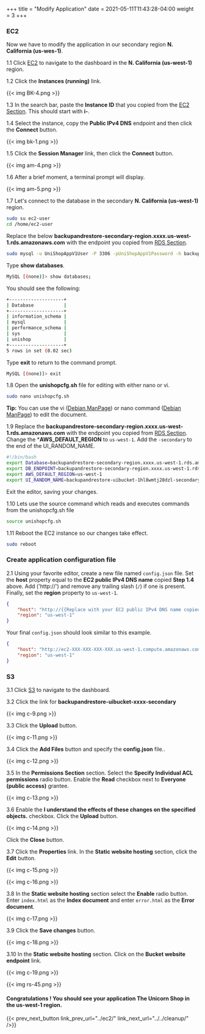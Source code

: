 +++
title = "Modify Application"
date =  2021-05-11T11:43:28-04:00
weight = 3
+++

### EC2

Now we have to modify the application in our secondary region **N. California (us-wes-1)**. 

1.1 Click [EC2](https://us-west-1.console.aws.amazon.com/ec2/home?region=us-west-1#/) to navigate to the dashboard in the **N. California (us-west-1)** region.

1.2 Click the **Instances (running)** link.

{{< img BK-4.png >}}

1.3 In the search bar, paste the **Instance ID** that you copied from the [EC2 Section](../ec2/). This should start with **i-**.

1.4 Select the instance, copy the **Public IPv4 DNS** endpoint and then click the **Connect** button.

{{< img bk-1.png >}}

1.5 Click the **Session Manager** link, then click the **Connect** button.

{{< img am-4.png >}}

1.6 After a brief moment, a terminal prompt will display.

{{< img am-5.png >}}

1.7 Let's connect to the database in the secondary **N. California (us-west-1)** region. 
```sh
sudo su ec2-user
cd /home/ec2-user
```
Replace the below **backupandrestore-secondary-region.xxxx.us-west-1.rds.amazonaws.com** with the endpoint you copied from [RDS Section](../rds/).

```sh
sudo mysql -u UniShopAppV1User -P 3306 -pUniShopAppV1Password -h backupandrestore-secondary-region.xxxx.us-west-1.rds.amazonaws.com
```

Type **show databases**.

```sh
MySQL [(none)]> show databases;
```

You should see the following:

```sh 
+--------------------+
| Database           |
+--------------------+
| information_schema |
| mysql              |
| performance_schema |
| sys                |
| unishop            |
+--------------------+
5 rows in set (0.02 sec)

```

Type **exit** to return to the command prompt.

```sh
MySQL [(none)]> exit
```

1.8 Open the **unishopcfg.sh** file for editing with either nano or vi.

```sh
sudo nano unishopcfg.sh
```

**Tip:** You can use the vi ([Debian ManPage]((https://manpages.debian.org/buster/vim/vi.1.en.html))) or nano command ([Debian ManPage](https://manpages.debian.org/stretch/nano/nano.1.en.html)) to edit the document.

1.9 Replace the **backupandrestore-secondary-region.xxxx.us-west-1.rds.amazonaws.com** with the endpoint you copied from [RDS Section](../rds/).  Change the ***AWS_DEFAULT_REGION** to `us-west-1`.  Add the `-secondary` to the end of the UI_RANDOM_NAME.

```sh
#!/bin/bash
export Database=backupandrestore-secondary-region.xxxx.us-west-1.rds.amazonaws.com
export DB_ENDPOINT=backupandrestore-secondary-region.xxxx.us-west-1.rds.amazonaws.com
export AWS_DEFAULT_REGION=us-west-1
export UI_RANDOM_NAME=backupandrestore-uibucket-1hl8wmtj28dzl-secondary
```

Exit the editor, saving your changes.

1.10 Lets use the source command which reads and executes commands from the unishopcfg.sh file

```sh
source unishopcfg.sh
```
1.11 Reboot the EC2 instance so our changes take effect.

```sh
sudo reboot
```

### Create application configuration file

2.1 Using your favorite editor, create a new file named `config.json` file. Set the **host** property equal to the **EC2 public IPv4 DNS name** copied **Step 1.4** above. Add ('http://') and remove any trailing slash (`/`) if one is present.  Finally, set the **region** property to `us-west-1`.

```json
{
    "host": "http://{{Replace with your EC2 public IPv4 DNS name copied from EC2 section}}",
    "region": "us-west-1"
}
```

Your final `config.json` should look similar to this example.

```json
{
    "host": "http://ec2-XXX-XXX-XXX-XXX.us-west-1.compute.amazonaws.com",
    "region": "us-west-1"
}
```

### S3

3.1 Click [S3](https://console.aws.amazon.com/s3/home?region=us-east-1#/) to navigate to the dashboard.

3.2 Click the link for **backupandrestore-uibucket-xxxx-secondary**

{{< img c-9.png >}}

3.3 Click the **Upload** button.

{{< img c-11.png >}}

3.4 Click the **Add Files** button and specify the **config.json** file..

{{< img c-12.png >}}

3.5 In the **Permissions Section** section. Select the **Specify Individual ACL permissions** radio button.  Enable the **Read** checkbox next to **Everyone (public access)** grantee.

{{< img c-13.png >}}

3.6 Enable the **I understand the effects of these changes on the specified objects.** checkbox.  Click the **Upload** button.

{{< img c-14.png >}}

Click the **Close** button.

3.7 Click the **Properties** link.  In the **Static website hosting** section, click the **Edit** button.

{{< img c-15.png >}}

{{< img c-16.png >}}

3.8 In the **Static website hosting** section select the **Enable** radio button.  Enter `index.html` as the **Index document** and enter `error.html` as the **Error document**.

{{< img c-17.png >}}

3.9 Click the **Save changes** button.

{{< img c-18.png >}}

3.10 In the **Static website hosting** section.  Click on the **Bucket website endpoint** link.

{{< img c-19.png >}}

{{< img rs-45.png >}}

#### Congratulations !  You should see your application The Unicorn Shop in the **us-west-1** region.

{{< prev_next_button link_prev_url="../ec2/" link_next_url="../../cleanup/" />}}

